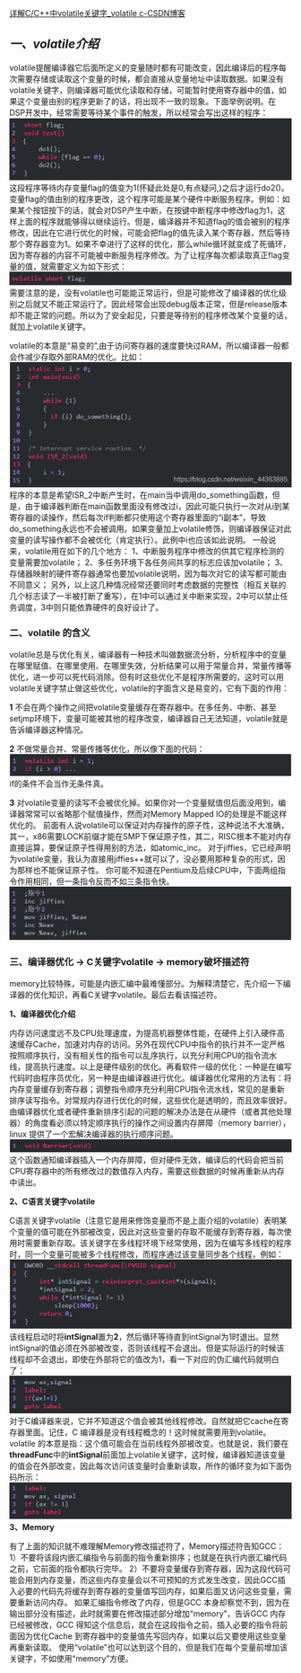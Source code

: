 [详解C/C++中volatile关键字_volatile c-CSDN博客](https://blog.csdn.net/weixin_44363885/article/details/92838607)

## *一、volatile介绍*

volatile提醒编译器它后面所定义的变量随时都有可能改变，因此编译后的程序每次需要存储或读取这个变量的时候，都会直接从变量地址中读取数据。如果没有volatile关键字，则编译器可能优化读取和存储，可能暂时使用寄存器中的值，如果这个变量由别的程序更新了的话，将出现不一致的现象。下面举例说明。在DSP开发中，经常需要等待某个事件的触发，所以经常会写出这样的程序：
![img](volatile.assets/a2ac5767d05b5bb220e7b93f5ebdd075.png)
这段程序等待内存变量flag的值变为1(怀疑此处是0,有点疑问,)之后才运行do2()。变量flag的值由别的程序更改，这个程序可能是某个硬件中断服务程序。例如：如果某个按钮按下的话，就会对DSP产生中断，在按键中断程序中修改flag为1，这样上面的程序就能够得以继续运行。但是，编译器并不知道flag的值会被别的程序修改，因此在它进行优化的时候，可能会把flag的值先读入某个寄存器，然后等待那个寄存器变为1。如果不幸进行了这样的优化，那么while循环就变成了死循环，因为寄存器的内容不可能被中断服务程序修改。为了让程序每次都读取真正flag变量的值，就需要定义为如下形式：
![在这里插入图片描述](volatile.assets/546a481dc98ab18d56704a193f8c6c2c.png)
需要注意的是，没有volatile也可能能正常运行，但是可能修改了编译器的优化级别之后就又不能正常运行了。因此经常会出现debug版本正常，但是release版本却不能正常的问题。所以为了安全起见，只要是等待别的程序修改某个变量的话，就加上volatile关键字。

volatile的本意是“易变的”,由于访问寄存器的速度要快过RAM，所以编译器一般都会作减少存取外部RAM的优化。比如：
![img](volatile.assets/d95054f7faee321069a9ef0adcaeb2cb.png)
程序的本意是希望ISR_2中断产生时，在main当中调用do_something函数，但是，由于编译器判断在main函数里面没有修改过i，因此可能只执行一次对从i到某寄存器的读操作，然后每次if判断都只使用这个寄存器里面的“i副本”，导致do_something永远也不会被调用。如果变量加上volatile修饰，则编译器保证对此变量的读写操作都不会被优化（肯定执行）。此例中i也应该如此说明。
一般说来，volatile用在如下的几个地方：
1、中断服务程序中修改的供其它程序检测的变量需要加volatile；
2、多任务环境下各任务间共享的标志应该加volatile；
3、存储器映射的硬件寄存器通常也要加volatile说明，因为每次对它的读写都可能由不同意义；
另外，以上这几种情况经常还要同时考虑数据的完整性（相互关联的几个标志读了一半被打断了重写），在1中可以通过关中断来实现，2中可以禁止任务调度，3中则只能依靠硬件的良好设计了。

### **二、volatile 的含义**

volatile总是与优化有关，编译器有一种技术叫做数据流分析，分析程序中的变量在哪里赋值、在哪里使用、在哪里失效，分析结果可以用于常量合并，常量传播等优化，进一步可以死代码消除。但有时这些优化不是程序所需要的，这时可以用volatile关键字禁止做这些优化，volatile的字面含义是易变的，它有下面的作用：

**1** 不会在两个操作之间把volatile变量缓存在寄存器中。在多任务、中断、甚至setjmp环境下，变量可能被其他的程序改变，编译器自己无法知道，volatile就是告诉编译器这种情况。

**2** 不做常量合并、常量传播等优化，所以像下面的代码：
![在这里插入图片描述](volatile.assets/6c3f9edd4161cda6ea9992e5adee19f3.png)
if的条件不会当作无条件真。

**3** 对volatile变量的读写不会被优化掉。如果你对一个变量赋值但后面没用到，编译器常常可以省略那个赋值操作，然而对Memory Mapped IO的处理是不能这样优化的。
前面有人说volatile可以保证对内存操作的原子性，这种说法不大准确，其一，x86需要LOCK前缀才能在SMP下保证原子性，其二，RISC根本不能对内存直接运算，要保证原子性得用别的方法，如atomic_inc。
对于jiffies，它已经声明为volatile变量，我认为直接用jiffies++就可以了，没必要用那种复杂的形式，因为那样也不能保证原子性。
你可能不知道在Pentium及后续CPU中，下面两组指令作用相同，但一条指令反而不如三条指令快。
![在这里插入图片描述](volatile.assets/8cf7c80ee62a7c890206eded803aedb0.png)

### **三、编译器优化 → C关键字volatile → memory破坏描述符**

memory比较特殊，可能是内嵌汇编中最难懂部分。为解释清楚它，先介绍一下编译器的优化知识，再看C关键字volatile。最后去看该描述符。

**1、编译器优化介绍**

内存访问速度远不及CPU处理速度，为提高机器整体性能，在硬件上引入硬件高速缓存Cache，加速对内存的访问。另外在现代CPU中指令的执行并不一定严格按照顺序执行，没有相关性的指令可以乱序执行，以充分利用CPU的指令流水线，提高执行速度。以上是硬件级别的优化。再看软件一级的优化：一种是在编写代码时由程序员优化，另一种是由编译器进行优化。编译器优化常用的方法有：将内存变量缓存到寄存器；调整指令顺序充分利用CPU指令流水线，常见的是重新排序读写指令。对常规内存进行优化的时候，这些优化是透明的，而且效率很好。由编译器优化或者硬件重新排序引起的问题的解决办法是在从硬件（或者其他处理器）的角度看必须以特定顺序执行的操作之间设置内存屏障（memory barrier），linux 提供了一个宏解决编译器的执行顺序问题。
![在这里插入图片描述](volatile.assets/0aa9cc367602a4b6a7796e31757dc725.png)
这个函数通知编译器插入一个内存屏障，但对硬件无效，编译后的代码会把当前CPU寄存器中的所有修改过的数值存入内存，需要这些数据的时候再重新从内存中读出。

**2、C语言关键字volatile**

C语言关键字volatile（注意它是用来修饰变量而不是上面介绍的volatile）表明某个变量的值可能在外部被改变，因此对这些变量的存取不能缓存到寄存器，每次使用时需要重新存取。该关键字在多线程环境下经常使用，因为在编写多线程的程序时，同一个变量可能被多个线程修改，而程序通过该变量同步各个线程，例如：
![在这里插入图片描述](volatile.assets/d8db6f59dd90bcbc6d7456c2f205202c.png)
该线程启动时将**intSignal**置为**2**，然后循环等待直到intSignal为1时退出。显然intSignal的值必须在外部被改变，否则该线程不会退出。但是实际运行的时候该线程却不会退出，即使在外部将它的值改为1，看一下对应的伪汇编代码就明白了：
![在这里插入图片描述](volatile.assets/cb700bf101bc486300810139668f87fa.png)
对于C编译器来说，它并不知道这个值会被其他线程修改。自然就把它cache在寄存器里面。记住，C 编译器是没有线程概念的！这时候就需要用到volatile。volatile 的本意是指：这个值可能会在当前线程外部被改变。也就是说，我们要在**threadFunc**中的**intSignal**前面加上volatile关键字，这时候，编译器知道该变量的值会在外部改变，因此每次访问该变量时会重新读取，所作的循环变为如下面伪码所示：
![在这里插入图片描述](volatile.assets/095fcfd3c279aa92b43be0d285abdd0d.png)
**3、Memory**

有了上面的知识就不难理解Memory修改描述符了，Memory描述符告知GCC：
1）不要将该段内嵌汇编指令与前面的指令重新排序；也就是在执行内嵌汇编代码之前，它前面的指令都执行完毕。
2）不要将变量缓存到寄存器，因为这段代码可能会用到内存变量，而这些内存变量会以不可预知的方式发生改变，因此GCC插入必要的代码先将缓存到寄存器的变量值写回内存，如果后面又访问这些变量，需要重新访问内存。
如果汇编指令修改了内存，但是GCC 本身却察觉不到，因为在输出部分没有描述，此时就需要在修改描述部分增加“memory”，告诉GCC 内存已经被修改，GCC 得知这个信息后，就会在这段指令之前，插入必要的指令将前面因为优化Cache 到寄存器中的变量值先写回内存，如果以后又要使用这些变量再重新读取。
使用“volatile”也可以达到这个目的，但是我们在每个变量前增加该关键字，不如使用“memory”方便。